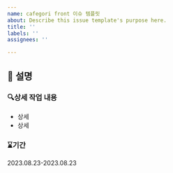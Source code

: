 ```yaml
---
name: cafegori front 이슈 템플릿
about: Describe this issue template's purpose here.
title: ''
labels: ''
assignees: ''

---
```


## 📝 설명

### 🔍상세 작업 내용
 - 상세
 - 상세

### ⌛기간
2023.08.23-2023.08.23
